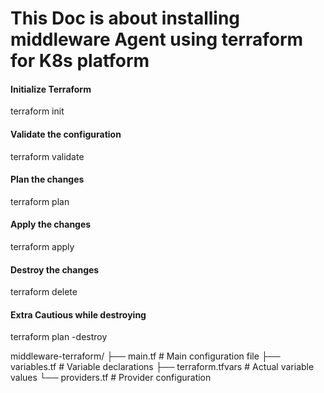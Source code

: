 # This Doc is about installing middleware Agent using terraform for K8s platform

#### Initialize Terraform
terraform init

#### Validate the configuration
terraform validate

#### Plan the changes
terraform plan

#### Apply the changes
terraform apply

#### Destroy the changes
terraform delete

#### Extra Cautious while destroying
terraform plan -destroy

middleware-terraform/
├── main.tf         # Main configuration file
├── variables.tf    # Variable declarations
├── terraform.tfvars # Actual variable values
└── providers.tf    # Provider configuration

